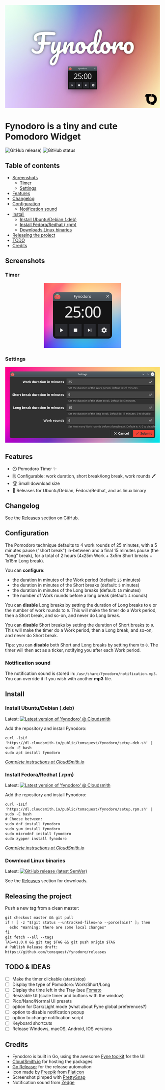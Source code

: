<p align="center" width="100%">
  <img src="screenshots/hero.jpg" alt="Fynodoro hero"/>
</p>

# Fynodoro is a tiny and cute Pomodoro Widget

![GitHub release)](https://img.shields.io/github/v/release/tomsquest/fynodoro?style=flat-square)
![GitHub status](https://img.shields.io/github/actions/workflow/status/tomsquest/fynodoro/build.yaml?branch=master&style=flat-square)

<!-- START doctoc generated TOC please keep comment here to allow auto update -->
<!-- DON'T EDIT THIS SECTION, INSTEAD RE-RUN doctoc TO UPDATE -->

## Table of contents

- [Screenshots](#screenshots)
    - [Timer](#timer)
    - [Settings](#settings)
- [Features](#features)
- [Changelog](#changelog)
- [Configuration](#configuration)
    - [Notification sound](#notification-sound)
- [Install](#install)
    - [Install Ubuntu/Debian (.deb)](#install-ubuntudebian-deb)
    - [Install Fedora/Redhat (.rpm)](#install-fedoraredhat-rpm)
    - [Downloads Linux binaries](#downloads-linux-binaries)
- [Releasing the project](#releasing-the-project)
- [TODO](#todo)
- [Credits](#credits)

<!-- END doctoc generated TOC please keep comment here to allow auto update -->

## Screenshots

### Timer

<p align="center" width="100%">
    <img src="screenshots/app.pimped.png" alt="Fynodoro app screenshot">
</p>

### Settings

<p align="center" width="100%">
    <img src="screenshots/settings.pimped.png" alt="Fynodoro settings screenshot">
</p>

## Features

- ⏲️ Pomodoro Timer ✨
- 🗒️ Configurable: work duration, short break/long break, work rounds 🖊️
- 🏆 Small download size
- 💼 Releases for Ubuntu/Debian, Fedora/Redhat, and as linux binary

## Changelog

See the [Releases](https://github.com/tomsquest/fynodoro/releases) section on GitHub.

## Configuration

The Pomodoro technique defaults to 4 work rounds of 25 minutes, with a 5 minutes pause ("short break") in-between and a final 15 minutes pause (the "long" break), for a total of 2 hours (4x25m Work + 3x5m Short breaks + 1x15m Long break).

You can **configure**:

- the duration in minutes of the Work period (default: `25` minutes)
- the duration in minutes of the Short breaks (default: `5` minutes)
- the duration in minutes of the Long breaks (default: `15` minutes)
- the number of Work rounds before a long break (default: `4` rounds)

You can **disable** Long breaks by setting the duration of Long breaks to `0` or the number of work rounds to `0`. This will make the timer do a Work period, then a Short break, and so-on, and never do Long break.

You can **disable** Short breaks by setting the duration of Short breaks to `0`. This will make the timer do a Work period, then a Long break, and so-on, and never do Short break.

Tips: you can **disable** both Short and Long breaks by setting them to `0`. The timer will then act as a ticker, notifying you after each Work period.

### Notification sound

The notification sound is stored in: `/usr/share/fynodoro/notification.mp3`.  
You can override it if you wish with another **mp3** file.

## Install

### Install Ubuntu/Debian (.deb)

Latest: [![Latest version of 'fynodoro' @ Cloudsmith](https://api-prd.cloudsmith.io/v1/badges/version/tomsquest/fynodoro/deb/fynodoro/latest/a=amd64;d=any-distro%252Fany-version;t=binary/?render=true&show_latest=true)](https://cloudsmith.io/~tomsquest/repos/fynodoro/packages/detail/deb/fynodoro/latest/a=amd64;d=any-distro%252Fany-version;t=binary/#install)

Add the repository and install Fynodoro:

```shell
curl -1sLf 'https://dl.cloudsmith.io/public/tomsquest/fynodoro/setup.deb.sh' | sudo -E bash
sudo apt install fynodoro 
```

_[Complete instructions at CloudSmith.io](https://cloudsmith.io/~tomsquest/repos/fynodoro/packages/detail/deb/fynodoro/latest/a=amd64;d=any-distro%252Fany-version;t=binary/#install)_

### Install Fedora/Redhat (.rpm)

Latest: [![Latest version of 'fynodoro' @ Cloudsmith](https://api-prd.cloudsmith.io/v1/badges/version/tomsquest/fynodoro/rpm/fynodoro/latest/a=x86_64;d=any-distro%252Fany-version;t=binary/?render=true&show_latest=true)](https://cloudsmith.io/~tomsquest/repos/fynodoro/packages/detail/rpm/fynodoro/latest/a=x86_64;d=any-distro%252Fany-version;t=binary/#install)

Add the repository and install Fynodoro:

```shell
curl -1sLf 'https://dl.cloudsmith.io/public/tomsquest/fynodoro/setup.rpm.sh' | sudo -E bash
# Choose between:
sudo dnf install fynodoro
sudo yum install fynodoro
sudo microdnf install fynodoro
sudo zypper install fynodoro
```

_[Complete instructions at CloudSmith.io](https://cloudsmith.io/~tomsquest/repos/fynodoro/packages/detail/rpm/fynodoro/latest/a=x86_64;d=any-distro%252Fany-version;t=binary/#install)_

### Download Linux binaries

Latest: [![GitHub release (latest SemVer)](https://img.shields.io/github/v/release/tomsquest/fynodoro?style=flat-square)](https://github.com/tomsquest/fynodoro/releases)

See the [Releases](https://github.com/tomsquest/fynodoro/releases) section for downloads.

## Releasing the project

Push a new tag from a clean master:

```shell
git checkout master && git pull
if ! [ -z "$(git status --untracked-files=no --porcelain)" ]; then 
  echo "Warning: there are some local changes"
fi
git fetch --all --tags
TAG=v1.0.0 && git tag $TAG && git push origin $TAG
# Publish Release draft: https://github.com/tomsquest/fynodoro/releases
```

## TODO & IDEAS

- [ ] Make the timer clickable (start/stop)
- [ ] Display the type of Pomodoro: Work/Short/Long
- [ ] Display the time left in the Tray (see [Fomato](https://github.com/andydotxyz/fomato)
- [ ] Resizable UI (scale timer and buttons with the window)
- [ ] Pico/Nano/Normal UI presets
- [ ] option for Dark/Light mode (what about Fyne global preferences?)
- [ ] option to disable notification popup
- [ ] option to change notification script
- [ ] Keyboard shortcuts
- [ ] Release Windows, macOS, Android, IOS versions

## Credits

- Fynodoro is built in Go, using the awesome [Fyne toolkit](https://fyne.io) for the UI
- [CloudSmith.io](https://cloudsmith.io) for hosting the packages
- [Go Releaser](https://goreleaser.com) for the release automation
- Icon made by [Freepik](https://www.freepik.com) from [Flaticon](https://www.flaticon.com/free-icon/tomato_877814)
- Screenshot pimped with [PrettySnap](https://prettysnap.app)
- Notification sound from [Zedge](https://www.zedge.net/ringtones)
